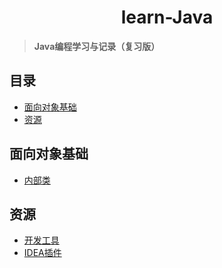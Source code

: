 <div align="center">

<h1>learn-Java</h1>

</div>

> **Java编程学习与记录（复习版）**

<h2>目录</h2>

- [面向对象基础](#面向对象基础)
- [资源](#资源)

## 面向对象基础

- [内部类](./01-面向对象基础/Nested_Class.md)


## 资源


- [开发工具](./00-资源/开发工具.md)
- [IDEA插件](./00-资源/IDEA插件.md)